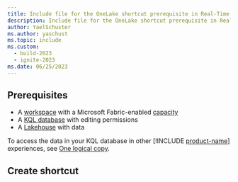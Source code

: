 ```yaml
---
title: Include file for the OneLake shortcut prerequisite in Real-Time Analytics
description: Include file for the OneLake shortcut prerequisite in Real-Time Analytics
author: YaelSchuster
ms.author: yaschust
ms.topic: include
ms.custom:
  - build-2023
  - ignite-2023
ms.date: 06/25/2023
---
```


## Prerequisites

* A [workspace](../../get-started/create-workspaces.md) with a Microsoft Fabric-enabled [capacity](../../enterprise/licenses.md#capacity)
* A [KQL database](../../real-time-analytics/create-database.md) with editing permissions
* A [Lakehouse](../../data-engineering/create-lakehouse.md) with data

To access the data in your KQL database in other [!INCLUDE [product-name](../../includes/product-name.md)] experiences, see [One logical copy](../../real-time-analytics/one-logical-copy.md).

## Create shortcut
